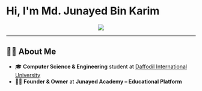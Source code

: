 # Hi, I'm Md. Junayed Bin Karim 

<div align="center">
  <img src="https://readme-typing-svg.herokuapp.com?font=Fira+Code&size=24&duration=4000&pause=1000&color=36BCF7&center=true&vCenter=true&width=600&lines=Welcome+to+my+GitHub+Profile!;I'm+a+CSE+Student+at+DIU;Passionate+about+ML,+DL,+%26+Green+Computing;Founder+%26+Owner+at+Junayed+Academy">
</div>

---

## 👨‍💼 About Me
- 🎓 **Computer Science & Engineering** student at [Daffodil International University](https://daffodilvarsity.edu.bd)  
- 👨‍💼 **Founder & Owner** at **Junayed Academy – Educational Platform**  

